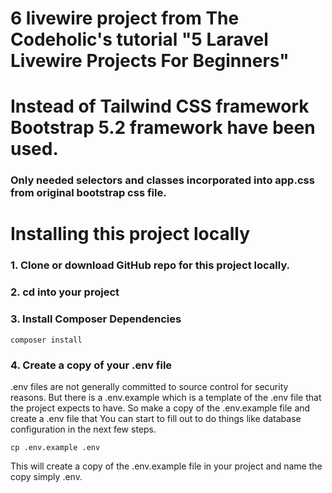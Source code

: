 # 6 livewire project from The Codeholic's tutorial "5 Laravel Livewire Projects For Beginners"

# Instead of Tailwind CSS framework Bootstrap 5.2 framework have been used.
### Only needed selectors and classes incorporated into app.css from original bootstrap css file.

# Installing this project locally

### 1. Clone or download GitHub repo for this project locally.

### 2. cd into your project
 
### 3. Install Composer Dependencies

    composer install

### 4. Create a copy of your .env file

.env files are not generally committed to source control for security reasons. But there is a .env.example which is a template of the .env file that the project expects to have. So make a copy of the .env.example file and create a .env file that You can start to fill out to do things like database configuration in the next few steps.


    cp .env.example .env


This will create a copy of the .env.example file in your project and name the copy simply .env.